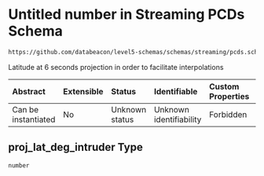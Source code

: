 # Untitled number in Streaming PCDs Schema

```txt
https://github.com/databeacon/level5-schemas/schemas/streaming/pcds.schema.json#/properties/proj_lat_deg_intruder
```

Latitude at 6 seconds projection in order to facilitate interpolations

| Abstract            | Extensible | Status         | Identifiable            | Custom Properties | Additional Properties | Access Restrictions | Defined In                                                                        |
| :------------------ | :--------- | :------------- | :---------------------- | :---------------- | :-------------------- | :------------------ | :-------------------------------------------------------------------------------- |
| Can be instantiated | No         | Unknown status | Unknown identifiability | Forbidden         | Allowed               | none                | [pcds.schema.json\*](../../out/streaming/pcds.schema.json "open original schema") |

## proj\_lat\_deg\_intruder Type

`number`
